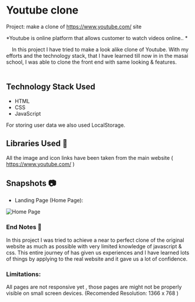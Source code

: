 # Youtube clone
Project: make a clone of https://www.youtube.com/ site

*Youtube is online platform that allows customer to watch videos online..  *

&nbsp;&nbsp;&nbsp;&#160;In this project I have tried to make a look alike clone of Youtube. With my efforts and the technology stack, that I have learned till now in  in the masai school, I was able to clone the front end with same looking & features. <br><br>

## Technology Stack Used

- HTML
- CSS
- JavaScript

For storing user data we also used LocalStorage.

## Libraries Used 🌟
All the image and icon links have been taken from the main website (  https://www.youtube.com/ )

## Snapshots 📷
- Landing Page (Home Page):
  
![Home Page]()


### End Notes 📑
In this project I was tried to achieve a near to perfect clone of the original website as much as possible with very limited knowledge of javascript & css. This entire journey of has given us experiences and I have learned lots of things by applying to the real website and it gave us a lot of confidence.

### Limitations:
All pages are not responsive yet , those pages are might not be properly visible on small screen devices.
(Recomended Resolution: 1366 x 768 )
